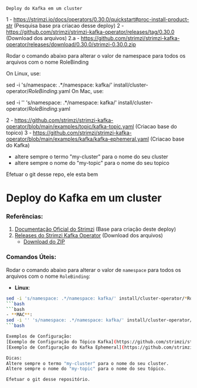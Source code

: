     Deploy do Kafka em um cluster

1 - https://strimzi.io/docs/operators/0.30.0/quickstart#proc-install-product-str  (Pesquisa base pra criacao desse deploy)
2 - https://github.com/strimzi/strimzi-kafka-operator/releases/tag/0.30.0 (Download dos arquivos)
2.a - https://github.com/strimzi/strimzi-kafka-operator/releases/download/0.30.0/strimzi-0.30.0.zip

Rodar o comando abaixo para alterar o valor de namespace para todos os arquivos com o nome RoleBinding

On Linux, use:

sed -i 's/namespace: .*/namespace: kafka/' install/cluster-operator/*RoleBinding*.yaml
On Mac, use:

sed -i '' 's/namespace: .*/namespace: kafka/' install/cluster-operator/*RoleBinding*.yaml

2 - https://github.com/strimzi/strimzi-kafka-operator/blob/main/examples/topic/kafka-topic.yaml (Criacao base do topico)
3 - https://github.com/strimzi/strimzi-kafka-operator/blob/main/examples/kafka/kafka-ephemeral.yaml (Criacao base do Kafka)

 - altere sempre o termo "my-cluster" para o nome do seu cluster
 - altere sempre o nome do "my-topic" para o nome do seu topico


Efetuar o git desse repo, ele esta bem


# Deploy do Kafka em um cluster

### Referências:

1. [Documentação Oficial do Strimzi](https://strimzi.io/docs/operators/0.30.0/quickstart#proc-install-product-str) (Base para criação deste deploy)
2. [Releases do Strimzi Kafka Operator](https://github.com/strimzi/strimzi-kafka-operator/releases/tag/0.30.0) (Download dos arquivos)
   - [Download do ZIP](https://github.com/strimzi/strimzi-kafka-operator/releases/download/0.30.0/strimzi-0.30.0.zip)

### Comandos Úteis:

Rodar o comando abaixo para alterar o valor de `namespace` para todos os arquivos com o nome `RoleBinding`:

- **Linux**:
```bash
sed -i 's/namespace: .*/namespace: kafka/' install/cluster-operator/*RoleBinding*.yaml
```bash
```bash
- **MAC**:
sed -i '' 's/namespace: .*/namespace: kafka/' install/cluster-operator/*RoleBinding*.yaml
```bash

Exemplos de Configuração:
[Exemplo de Configuração do Tópico Kafka](https://github.com/strimzi/strimzi-kafka-operator/blob/main/examples/topic/kafka-topic.yaml)
[Exemplo de Configuração do Kafka Ephemeral](https://github.com/strimzi/strimzi-kafka-operator/blob/main/examples/kafka/kafka-ephemeral.yaml)

Dicas:
Altere sempre o termo "my-cluster" para o nome do seu cluster.
Altere sempre o nome do "my-topic" para o nome do seu tópico.

Efetuar o git desse repositório.
